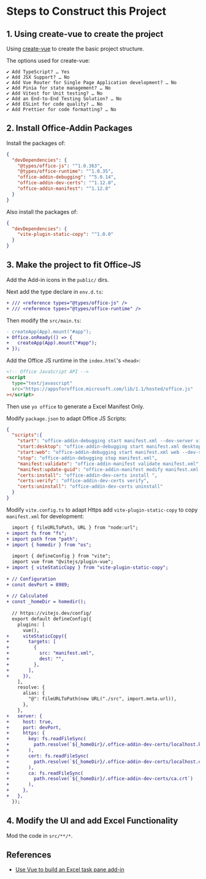 # Steps to Construct this Project

## 1. Using create-vue to create the project

Using [create-vue](https://vuejs.org/guide/quick-start.html#creating-a-vue-application) to create the basic project structure.

The options used for create-vue:
```
✔ Add TypeScript? … Yes
✔ Add JSX Support? … No
✔ Add Vue Router for Single Page Application development? … No
✔ Add Pinia for state management? … No
✔ Add Vitest for Unit testing? … No
✔ Add an End-to-End Testing Solution? … No
✔ Add ESLint for code quality? … No
✔ Add Prettier for code formatting? … No
```

## 2. Install Office-Addin Packages

Install the packages of:
```json
{
  "devDependencies": {
    "@types/office-js": "^1.0.363",
    "@types/office-runtime": "^1.0.35",
    "office-addin-debugging": "^5.0.14",
    "office-addin-dev-certs": "^1.12.0",
    "office-addin-manifest": "^1.12.8"
  }
}
```

Also install the packages of:
```json
{
  "devDependencies": {
    "vite-plugin-static-copy": "^1.0.0"
  }
}
```

## 3. Make the project to fit Office-JS

Add the Add-in icons in the `public/` dirs.

Next add the type declare in `env.d.ts`:
```diff
+ /// <reference types="@types/office-js" />
+ /// <reference types="@types/office-runtime" />
```

Then modify the `src/main.ts`:
```diff
- createApp(App).mount("#app");
+ Office.onReady(() => {
+   createApp(App).mount("#app");
+ });
```

Add the Office JS runtime in the `index.html`'s `<head>`:
```html
<!-- Office JavaScript API -->
<script
  type="text/javascript"
  src="https://appsforoffice.microsoft.com/lib/1.1/hosted/office.js"
></script>
```

Then use `yo office` to generate a Excel Manifest Only.

Modify `package.json` to adapt Office JS Scripts:

```json
{
  "scripts":{
    "start": "office-addin-debugging start manifest.xml --dev-server vite",
    "start:desktop": "office-addin-debugging start manifest.xml desktop --dev-server vite",
    "start:web": "office-addin-debugging start manifest.xml web --dev-server vite",
    "stop": "office-addin-debugging stop manifest.xml",
    "manifest:validate": "office-addin-manifest validate manifest.xml",
    "manifest:update-guid": "office-addin-manifest modify manifest.xml --guid",
    "certs:install": "office-addin-dev-certs install ",
    "certs:verify": "office-addin-dev-certs verify",
    "certs:uninstall": "office-addin-dev-certs uninstall"
  }
}
```

Modify `vite.config.ts` to adapt Https add `vite-plugin-static-copy` to copy `manifest.xml` for development:
```diff
  import { fileURLToPath, URL } from "node:url";
+ import fs from "fs";
+ import path from "path";
+ import { homedir } from "os";
  
  import { defineConfig } from "vite";
  import vue from "@vitejs/plugin-vue";
+ import { viteStaticCopy } from "vite-plugin-static-copy";
  
+ // Configuration
+ const devPort = 8989;
  
+ // Calculated
+ const _homeDir = homedir();
  
  // https://vitejs.dev/config/
  export default defineConfig({
    plugins: [
      vue(),
+     viteStaticCopy({
+       targets: [
+         {
+           src: "manifest.xml",
+           dest: "",
+         },
+       ],
+     }),
    ],
    resolve: {
      alias: {
        "@": fileURLToPath(new URL("./src", import.meta.url)),
      },
    },
+   server: {
+     host: true,
+     port: devPort,
+     https: {
+       key: fs.readFileSync(
+         path.resolve(`${_homeDir}/.office-addin-dev-certs/localhost.key`)
+       ),
+       cert: fs.readFileSync(
+         path.resolve(`${_homeDir}/.office-addin-dev-certs/localhost.crt`)
+       ),
+       ca: fs.readFileSync(
+         path.resolve(`${_homeDir}/.office-addin-dev-certs/ca.crt`)
+       ),
+     },
+   },
  });
```

## 4. Modify the UI and add Excel Functionality

Mod the code in `src/**/*`.

## References

* [Use Vue to build an Excel task pane add-in](https://learn.microsoft.com/en-us/office/dev/add-ins/quickstarts/excel-quickstart-vue)